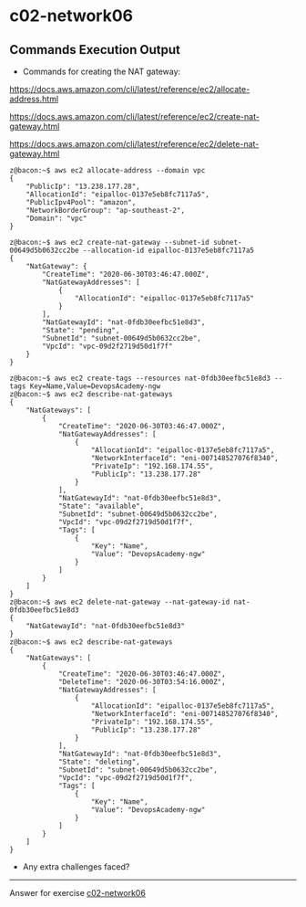 # c02-network06

## Commands Execution Output

- Commands for creating the NAT gateway:


https://docs.aws.amazon.com/cli/latest/reference/ec2/allocate-address.html

https://docs.aws.amazon.com/cli/latest/reference/ec2/create-nat-gateway.html

https://docs.aws.amazon.com/cli/latest/reference/ec2/delete-nat-gateway.html



```
z@bacon:~$ aws ec2 allocate-address --domain vpc
{
    "PublicIp": "13.238.177.28",
    "AllocationId": "eipalloc-0137e5eb8fc7117a5",
    "PublicIpv4Pool": "amazon",
    "NetworkBorderGroup": "ap-southeast-2",
    "Domain": "vpc"
}

z@bacon:~$ aws ec2 create-nat-gateway --subnet-id subnet-00649d5b0632cc2be --allocation-id eipalloc-0137e5eb8fc7117a5
{
    "NatGateway": {
        "CreateTime": "2020-06-30T03:46:47.000Z",
        "NatGatewayAddresses": [
            {
                "AllocationId": "eipalloc-0137e5eb8fc7117a5"
            }
        ],
        "NatGatewayId": "nat-0fdb30eefbc51e8d3",
        "State": "pending",
        "SubnetId": "subnet-00649d5b0632cc2be",
        "VpcId": "vpc-09d2f2719d50d1f7f"
    }
}

z@bacon:~$ aws ec2 create-tags --resources nat-0fdb30eefbc51e8d3 --tags Key=Name,Value=DevopsAcademy-ngw
z@bacon:~$ aws ec2 describe-nat-gateways
{
    "NatGateways": [
        {
            "CreateTime": "2020-06-30T03:46:47.000Z",
            "NatGatewayAddresses": [
                {
                    "AllocationId": "eipalloc-0137e5eb8fc7117a5",
                    "NetworkInterfaceId": "eni-007148527076f8340",
                    "PrivateIp": "192.168.174.55",
                    "PublicIp": "13.238.177.28"
                }
            ],
            "NatGatewayId": "nat-0fdb30eefbc51e8d3",
            "State": "available",
            "SubnetId": "subnet-00649d5b0632cc2be",
            "VpcId": "vpc-09d2f2719d50d1f7f",
            "Tags": [
                {
                    "Key": "Name",
                    "Value": "DevopsAcademy-ngw"
                }
            ]
        }
    ]
}
z@bacon:~$ aws ec2 delete-nat-gateway --nat-gateway-id nat-0fdb30eefbc51e8d3
{
    "NatGatewayId": "nat-0fdb30eefbc51e8d3"
}
z@bacon:~$ aws ec2 describe-nat-gateways
{
    "NatGateways": [
        {
            "CreateTime": "2020-06-30T03:46:47.000Z",
            "DeleteTime": "2020-06-30T03:54:16.000Z",
            "NatGatewayAddresses": [
                {
                    "AllocationId": "eipalloc-0137e5eb8fc7117a5",
                    "NetworkInterfaceId": "eni-007148527076f8340",
                    "PrivateIp": "192.168.174.55",
                    "PublicIp": "13.238.177.28"
                }
            ],
            "NatGatewayId": "nat-0fdb30eefbc51e8d3",
            "State": "deleting",
            "SubnetId": "subnet-00649d5b0632cc2be",
            "VpcId": "vpc-09d2f2719d50d1f7f",
            "Tags": [
                {
                    "Key": "Name",
                    "Value": "DevopsAcademy-ngw"
                }
            ]
        }
    ]
}

```

- Any extra challenges faced?


<!-- Don't change anything below this point-->
***
Answer for exercise [c02-network06](https://github.com/devopsacademyau/academy/blob/893381c6f0b69434d9e8597d3d4b1c17f9bc1371/classes/02class/exercises/c02-network06/README.md)